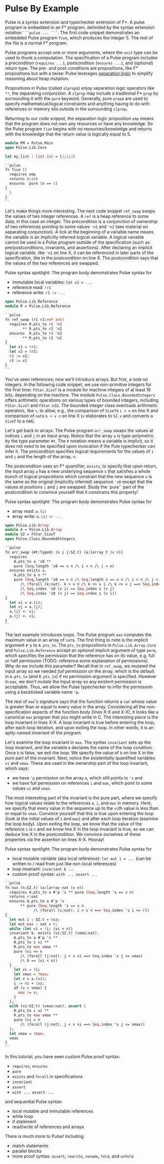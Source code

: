 # Pulse By Example

Pulse is a syntax extension and typechecker extension of F*. 
A pulse program is embedded in an F* program, delimited by the syntax extension notation ` ```pulse ... ``` `. 
The first code snippet demonstrates an embedded Pulse program `five`, which produces the integer 5. 
The rest of the file is a normal F* program. 

Pulse programs accept one or more arguments, where the `unit` type can be used to thunk a computation. 
The specification of a Pulse program includes a precondition (`requires ...`), postcondition (`ensures ...`), and (optional) return type. 
The pre- and post-conditions are propositions, like F* propositions but with a twise: Pulse leverages [separation logic](https://en.wikipedia.org/wiki/Separation_logic) to simplify reasoning about heap mutation. 

Propositions in Pulse (called `slprop`s) enjoy separation logic operators like `**`, the separating conjunction. 
A `slprop` may include a traditional F* `prop` by surrounding it with the `pure` keyword. 
Generally, pure `prop`s are used to specify mathematical/logical constraints and anything having to do with references or memory sits outside in the surrounding `slprop`. 

Returning to our code snippet, the separation logic proposition `emp` means that the program does not own any resources or have any knowledge. 
So the Pulse program `five` begins with no resources/knowledge and returns with the knowledge that the return value is logically equal to 5. 

```ocaml
module PM = Pulse.Main
open Pulse.Lib.Core

let my_list : list int = [1;2;3]

``pulse
fn five ()
  requires emp
  returns n:int
  ensures  pure (n == 5)
{ 
  5
}
``
```

Let's make things more interesting. 
The next code snippet `ref_swap` swaps the values of two integer references. 
A `ref` is a heap reference to some data, in this case an integer. 
The precondition is a conjunction of ownership of two references pointing to some values `'n1` and `'n2` (see material on separating conjunction). 
A tick at the beginning of a variable name means the variable is an implicitly inferred logical variable. 
A logical variable cannot be used in a Pulse program outside of the specification (such as pre/postconditions, invariants, and assertions). 
After declaring an implicit logical variable, like `'n1` on line X, it can be referenced in later parts of the specification, like in the postcondition on line X. 
The postcondition says that the values of the two references are swapped. 

Pulse syntax spotlight: The program body demonstrates Pulse syntax for 
- immutable local variables: `let v1 = ...`
- reference read: `!r1`
- reference write: `r1 := ...`

```ocaml
open Pulse.Lib.Reference
module R = Pulse.Lib.Reference

``pulse
fn ref_swap (r1 r2:ref int)
  requires R.pts_to r1 'n1 
        ** R.pts_to r2 'n2
  ensures  R.pts_to r1 'n2
        ** R.pts_to r2 'n1
{
  let v1 = !r1;
  let v2 = !r2;
  r1 := v2;
  r2 := v1
}
``
```

You've seen references; now we'll introduce arrays. 
But first, a note on integers. 
In the following code snippet, we use non-primitive integers for the first time: `FStar.SizeT` is a module for machine integers of at least 16 bits, depending on the machine. 
The module `Pulse.Class.BoundedIntegers` offers arithmetic operations on various types of bounded integers, including `FStar.SizeT` and `FStar.U32`. 
The bounded integer class overloads arithmetic operators, like `<`, to allow, e.g., the comparison of `SizeT`s `i < n` on line X and comparison of `nat`s `k < v n` on line X (`v` elaborates to `SZ.v` and converts a `SizeT` to a nat). 

Let's get back to arrays. 
The Pulse program `arr_swap` swaps the values at indices `i` and `j` in an input array. 
Notice that the array `a` is type-polymetric by the type parameter `#t`. 
The `#` notation means a variable is implicit, so it does not need to be specified upon invocation if the Pule typechecker can infer it. 
The precondition specifies logical requirements for the values of `i` and `j` and the length of the array, `n`. 

The postcondition uses an F* quantifier, `exists`, to specify that upon return, the input array `a` has a new underlying sequence `s` that satisfies a whole bunch of logical propositions which constrain that the new sequence `s` is the same as the original (implicitly inferred) sequence `'s0` except that the values at positions `i` and `j` are swapped. 
Study the `pure`` part of the postcondition to convince yourself that it constrains this property! 

Pulse syntax spotlight: The program body demonstrates Pulse syntax for 
- array read: `a.(i)`
- array write: `a.(i) <- ...`

```ocaml
open Pulse.Lib.Array
module A = Pulse.Lib.Array
module SZ = FStar.SizeT
open Pulse.Class.BoundedIntegers

``pulse
fn arr_swap (#t:Type0) (n i j:SZ.t) (a:larray t (v n))
  requires 
    A.pts_to a 's0 **
    pure (Seq.length 's0 == v n /\ i < n /\ j < n)
  ensures exists s. 
    A.pts_to a s **
    pure (Seq.length 's0 == v n /\ Seq.length s == v n /\ i < n /\ j < n
       /\ (forall (k:nat). k < v n /\ k <> v i /\ k <> v j ==> Seq.index 's0 k == Seq.index s k)
       /\ Seq.index 's0 (v i) == Seq.index s (v j)
       /\ Seq.index 's0 (v j) == Seq.index s (v i))
{
  let vi = a.(i);
  let vj = a.(j);
  a.(i) <- vj;
  a.(j) <- vi;
}
``
```

The last example introduces loops. 
The Pulse program `max` computes the maximum value in an array of `nat`s. 
The first thing to note is the implicit argument `#'p` to `A.pts_to`. 
The `pts_to` propositions in `Pulse.Lib.Array.Core` and `Pulse.Lib.Reference` accept an *optional* implicit argument of type `perm`, which specifies the permission that the reference has on its value, e.g. full or half permission (TODO: reference some explanation of permissions). 
Why do we include this parameter? 
Recall that in `ref_swap`, we mutated the input array so we needed *full* permission on the array, which is the default in `A.pts_to` (and `R.pts_to`) if no permission argument is specified. 
However in `max`, we don't mutate the input array so any existent permission is acceptable. 
Thus, we allow the Pulse typechecker to infer the permission using a backticked variable name `'p`. 

The rest of `max`'s signature says that the function returns a `nat` whose value is greater than or equal to every value in the array. 
Considering all the non-specification aspects of the function body (lines X-X and X-X), it looks like a canonical `max` program that you might write in C. 
The interesting piece is the loop invariant in lines X-X. 
A loop invariant is true before entering the loop, after each loop iteration, and upon exiting the loop. 
In other words, it is an aptly-named *invariant* of the program. 

Let's examine the loop invariant in `max`. 
The syntax `invariant` sets up the loop invariant, and the variable `b` declares the name of the loop condition. 
Once `b` is false, we exit the loop. 
We specify the value of `b` on line X in the pure part of the invariant. 
Next, notice the existentially quantified variables `vi` and `vmax`. 
These are used in the ownership part of the loop invariant, which says:
* we have `'p` permission on the array `a`, which still points to `'s` and 
* we have full permission on references `i` and `max`, which point to some values `vi` and `vmax`. 

The most interesting part of the invariant is the pure part, where we specify how logical values relate to the references `a`, `i`, and `max` in memory. 
Here, we specify that every value in the sequence up to the `vi`th value is less than or equal to `vmax`. 
Convince yourself that this is true upon entering the loop (look at the initial values of `i` and `max`) and after each loop iteration (examine the loop body). 
Upon exiting the loop, we know that the value of the reference `i` is `n` and we know line X in the loop invariant is true, so we can deduce line X in the postcondition. 
We convince ourselves of these properties via the assertion on lines X-X. 
Hooray! 

Pulse syntax spotlight: The program body demonstrates Pulse syntax for 
- local mutable variable (aka local reference): `let mut i = ...` (can be written to / read from just like non-local references)
- loop invariant: `invariant b ...`
- custom proof syntax: `with ... assert ...`

```ocaml
``pulse
fn max (n:SZ.t) (a:larray nat (v n))
  requires A.pts_to a #'p 's ** pure (Seq.length 's == v n)
  returns r:nat
  ensures A.pts_to a #'p 's
       ** pure (Seq.length 's == v n
             /\ (forall (i:nat). i < v n ==> Seq.index 's i <= r))
{
  let mut i : SZ.t = 0sz;
  let mut max : nat = 0; 
  while (let vi = !i; (vi < n))
  invariant b. exists (vi:SZ.t) (vmax:nat).
    A.pts_to a #'p 's **
    R.pts_to i vi **
    R.pts_to max vmax **
    pure (vi <= n
       /\ (forall (j:nat). j < v vi ==> Seq.index 's j <= vmax)
       /\ b == (vi < n))
  {
    let vi = !i;
    let vmax = !max;
    let v = a.(vi);
    i := vi + 1sz;
    if (v > vmax) {
      max := v;
    }
  };
  with (vi:SZ.t) (vmax:nat). assert (
    R.pts_to i vi **
    R.pts_to max vmax **
    pure (vi = n
       /\ (forall (j:nat). j < v vi ==> Seq.index 's j <= vmax))
  );
  let vmax = !max;
  vmax
}
``
```

In this tutorial, you have seen custom Pulse proof syntax:
- `requires`, `ensures`
- `pure`
- `exists` and `forall` in specifications
- `invariant`
- `assert`
- `with ... assert ...`

and sequential Pulse syntax:
- local mutable and immutable references
- while loop
- if statement
- read/write of references and arrays

There is much more to Pulse! 
Including 
- match statements
- parallel blocks
- more proof syntax: `assert`, `rewrite`, `rename`, `fold`, and `unfold`